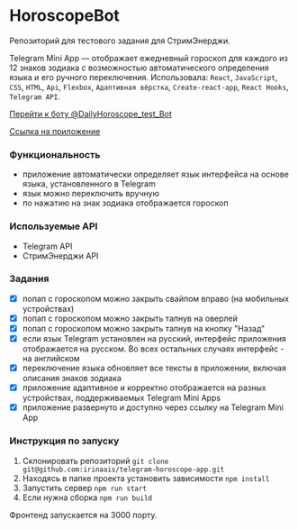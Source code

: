 # HoroscopeBot
Репозиторий для тестового задания для СтримЭнерджи.

Telegram Mini App — отображает ежедневный гороскоп для каждого из 12 знаков зодиака с возможностью
автоматического определения языка и его ручного переключения.
Использовала: `React`, `JavaScript`, `CSS`, `HTML`, `Api`,
`Flexbox`, `Адаптивная вёрстка`, `Create-react-app`, `React Hooks`, `Telegram API`.

[Перейти к боту @DailyHoroscope_test_Bot](https://t.me/DailyHoroscope_test_Bot)

[Ссылка на приложение](https://irinaais-telegram-horoscope-app-5918.twc1.net/)

### Функциональность
* приложение автоматически определяет язык интерфейса на основе языка, установленного в Telegram
* язык можно переключить вручную
* по нажатию на знак зодиака отображается гороскоп

### Используемые API
* Telegram API
* СтримЭнерджи API

### Задания
- [x] попап с гороскопом можно закрыть свайпом вправо (на мобильных устройствах)
- [x] попап с гороскопом можно закрыть тапнув на оверлей
- [x] попап с гороскопом можно закрыть тапнув на кнопку "Назад"
- [x] если язык Telegram установлен на русский, интерфейс приложения отображается на русском. Во всех остальных случаях интерфейс - на английском
- [x] переключение языка обновляет все тексты в приложении, включая описания знаков зодиака
- [x] приложение адаптивное и корректно отображается на разных устройствах, поддерживаемых Telegram Mini Apps
- [x] приложение развернуто и доступно через ссылку на Telegram Mini App

### Инструкция по запуску
1. Склонировать репозиторий
   `git clone git@github.com:irinaais/telegram-horoscope-app.git`
2. Находясь в папке проекта установить зависимости
   `npm install`
3. Запустить сервер
   `npm run start`
4. Если нужна сборка
   `npm run build`

Фронтенд запускается на 3000 порту.
